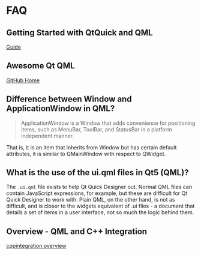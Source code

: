 # FAQ

## Getting Started with QtQuick and QML

[Guide](https://qml.guide/getting-started-with-qml/)

## Awesome Qt QML

[GitHub Home](https://github.com/mikalv/awesome-qt-qml)

## Difference between Window and ApplicationWindow in QML?

>ApplicationWindow is a Window that adds convenience for positioning items, such as MenuBar, ToolBar, and StatusBar in a platform independent manner.

That is, it is an item that inherits from Window but has certain default attributes, it is similar to QMainWindow with respect to QWidget.

## What is the use of the ui.qml files in Qt5 (QML)?

The `.ui.qml` file exists to help Qt Quick Designer out. Normal QML files can contain JavaScript expressions, for example, but these are difficult for Qt Quick Designer to work with. Plain QML, on the other hand, is not as difficult, and is closer to the widgets equivalent of .ui files - a document that details a set of items in a user interface, not so much the logic behind them.

## Overview - QML and C++ Integration

[cppintegration overview](https://doc.qt.io/qt-5/qtqml-cppintegration-overview.html)
